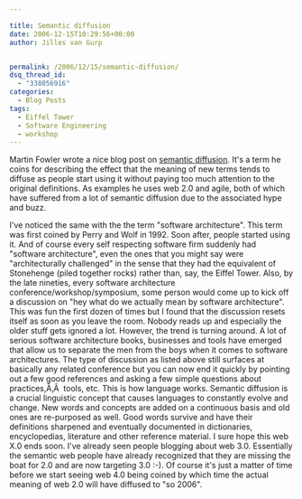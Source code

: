 ```yaml
---

title: Semantic diffusion
date: 2006-12-15T10:29:56+00:00
author: Jilles van Gurp


permalink: /2006/12/15/semantic-diffusion/
dsq_thread_id:
  - "338056916"
categories:
  - Blog Posts
tags:
  - Eiffel Tower
  - Software Engineering
  - workshop
---
```

Martin Fowler wrote a nice blog post on [semantic diffusion](http://martinfowler.com/bliki/SemanticDiffusion.html). It's a term he coins for describing the effect that the meaning of new terms tends to diffuse as people start using it without paying too much attention to the original definitions. As examples he uses web 2.0 and agile, both of which have suffered from a lot of semantic diffusion due to the associated hype and buzz.

I've noticed the same with the the term "software architecture". This term was first coined by Perry and Wolf in 1992. Soon after, people started using it. And of course every self respecting software firm suddenly had "software architecture", even the ones that you might say were "architecturally challenged" in the sense that they had the equivalent of Stonehenge (piled together rocks) rather than, say, the Eiffel Tower. Also, by the late nineties, every software architecture conference/workshop/symposium, some person would come up to kick off a discussion on "hey what do we actually mean by software architecture". This was fun the first dozen of times but I found that the discussion resets itself as soon as you leave the room. Nobody reads up and especially the older stuff gets ignored a lot.
However, the trend is turning around. A lot of serious software architecture books, businesses and tools have emerged that allow us to separate the men from the boys when it comes to software architectures. The type of discussion as listed above still surfaces at basically any related conference but you can now end it quickly by pointing out a few good references and asking a few simple questions about practices,Ã‚Â  tools, etc.
This is how language works. Semantic diffusion is a crucial linguistic concept that causes languages to constantly evolve and change. New words and concepts are added on a continuous basis and old ones are re-purposed as well. Good words survive and have their definitions sharpened and eventually documented in dictionaries, encyclopedias, literature and other reference material.
I sure hope this web X.0 ends soon. I've already seen people blogging about web 3.0. Essentially the semantic web people have already recognized that they are missing the boat for 2.0 and are now targeting 3.0 :-). Of course it's just a matter of time before we start seeing web 4.0 being coined by which time the actual meaning of web 2.0 will have diffused to "so 2006".